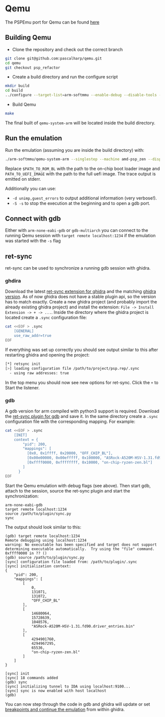 # Qemu

The PSPEmu port for Qemu can be found [here](https://github.com/pascalharp/qemu/tree/psp_refactor)

## Building Qemu

 - Clone the repository and check out the correct branch
```bash
git clone git@github.com:pascalharp/qemu.git
cd qemu
git checkout psp_refactor
```
 - Create a build directory and run the configure script
 ```bash
mkdir build
cd build
../configure --target-list=arm-softmmu --enable-debug --disable-tools --disable-guest-agent --disable-virtfs --enable-nettle --enable-gmp
 ```

 - Build Qemu
 ```bash
 make
 ```

 The final built of `qemu-system-arm` will be located inside the build directory.

## Run the emulation
Run the emulation (assuming you are inside the build directory) with:
```bash
./arm-softmmu/qemu-system-arm --singlestep --machine amd-psp_zen --display none -device loader,file=$PATH_TO_ROM_BL,addr=0xffff0000,force-raw=on -bios $PATH_TO_UEFI_IMAGE -serial stdio
```
Replace `$PATH_TO_ROM_BL` with the path to the on-chip boot loader image and `PATH_TO_UEFI_IMAGE` with the path to the full uefi image. The trace output is emitted on stderr.

Additionally you can use:

- `-d unimp,guest_errors` to output additional information (very verbose!).
- `-S -s` to stop the execution at the beginning and to open a gdb port.

## Connect with gdb

Either with `arm-none-eabi-gdb` or `gdb-multiarch` you can connect to the running Qemu session with `target remote localhost:1234` if the emulation was started with the `-s` flag

## ret-sync
ret-sync can be used to synchronize a running gdb session with ghidra.

### ghdira
Download the latest [ret-sync extension for ghidra](https://github.com/bootleg/ret-sync/tree/master/ext_ghidra/dist) and the matching [ghidra version](https://github.com/NationalSecurityAgency/ghidra/releases). As of now ghidra does not have a stable plugin api, so the version has to match exactly. Create a new ghidra project (and probably import the already existing ghidra project) and install the extension: `File -> Install Extension -> + -> ...`. Inside the directory where the ghidra project is located create a `.sync` configuration file:
```bash
cat <<EOF > .sync
    [GENERAL]
    use_raw_addr=true
EOF
```
If everything was set up correctly you should see output similar to this after restarting ghidra and opening the project:
```bash
[*] retsync init
[>] loading configuration file /path/to/project/psp.rep/.sync
  - using raw addresses: true
```
In the top menu you should now see new options for ret-sync. Click the `+` to Start the listener.

### gdb
A gdb version for arm compiled with python3 support is required. Download the [ret-sync plugin for gdb](https://github.com/bootleg/ret-sync/tree/master/ext_gdb) and save it. In the same directory create a `.sync` configuration file with the corresponding mapping. For example:
```bash
cat <<EOF > .sync
    [INIT]
    context = {
        "pid": 200,
        "mappings": [
          [0x0, 0x1ffff, 0x20000, "OFF_CHIP_BL"],
          [0x00e00000, 0x00efffff, 0x100000, "ASRock-A520M-HSV-1.31.fd90.driver_entries.bin"],
          [0xffff0000, 0xffffffff, 0x10000, "on-chip-ryzen-zen.bl"]
        ]
      }
EOF
```
Start the Qemu emulation with debug flags (see above). Then start gdb, attach to the session, source the ret-sync plugin and start the synchronization:
```
arm-none-eabi-gdb
target remote localhost:1234
source /path/to/plugin/sync.py
sync
```
The output should look similar to this:
```
(gdb) target remote localhost:1234
Remote debugging using localhost:1234
warning: No executable has been specified and target does not support
determining executable automatically.  Try using the "file" command.
0xffff0000 in ?? ()
(gdb) source /path/to/plugin/sync.py
[sync] configuration file loaded from: /path/to/plugin/.sync
[sync] initialization context:
{
    "pid": 200,
    "mappings": [
        [
            0,
            131071,
            131072,
            "OFF_CHIP_BL"
        ],
        [
            14680064,
            15728639,
            1048576,
            "ASRock-A520M-HSV-1.31.fd90.driver_entries.bin"
        ],
        [
            4294901760,
            4294967295,
            65536,
            "on-chip-ryzen-zen.bl"
        ]
    ]
}

[sync] init
[sync] 18 commands added
(gdb) sync
[sync] initializing tunnel to IDA using localhost:9100...
[sync] sync is now enabled with host localhost
(gdb)
```

You can now step through the code in gdb and ghidra will update or set [breakpoints and continue the emulation](https://github.com/bootleg/ret-sync#ida-bindings-over-debugger-commands) from within ghidra.
